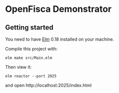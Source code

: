 # OpenFisca Demonstrator

## Getting started

You need to have [Elm](http://elm-lang.org/) 0.18 installed on your machine.

Compile this project with:

    elm make src/Main.elm

Then view it:

    elm reactor --port 2025

and open http://localhost:2025/index.html